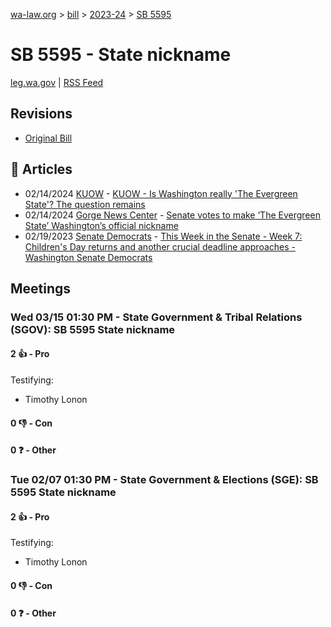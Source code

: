 [wa-law.org](/) > [bill](/bill/) > [2023-24](/bill/2023-24/) > [SB 5595](/bill/2023-24/sb/5595/)

# SB 5595 - State nickname
[leg.wa.gov](https://app.leg.wa.gov/billsummary?BillNumber=5595&Year=2023&Initiative=false) | [RSS Feed](./rss.xml)

## Revisions
* [Original Bill](1/)

## 📰 Articles
* 02/14/2024 [KUOW](/org/kuow/) - [KUOW - Is Washington really 'The Evergreen State'? The question remains](https://www.kuow.org/stories/is-washington-really-the-evergreen-state-the-question-remains#:~:text=SB%205595)
* 02/14/2024 [Gorge News Center](/org/gorge_news_center/) - [Senate votes to make ‘The Evergreen State’ Washington’s official nickname](https://gorgenewscenter.com/2024/02/14/senate-votes-to-make-the-evergreen-state-washingtons-official-nickname/#:~:text=Senate%20Bill%205595)
* 02/19/2023 [Senate Democrats](/org/senate_democrats/) - [This Week in the Senate - Week 7: Children's Day returns and another crucial deadline approaches - Washington Senate Democrats](https://senatedemocrats.wa.gov/blog/2023/02/19/this-week-in-the-senate-week-7-childrens-day-returns-and-another-crucial-deadline-approaches/#:~:text=SB%205595)

## Meetings
### Wed 03/15 01:30 PM - State Government & Tribal Relations (SGOV): SB 5595 State nickname
#### 2 👍 - Pro
Testifying:
* Timothy Lonon

#### 0 👎 - Con

#### 0 ❓ - Other

### Tue 02/07 01:30 PM - State Government & Elections (SGE): SB 5595 State nickname
#### 2 👍 - Pro
Testifying:
* Timothy Lonon

#### 0 👎 - Con

#### 0 ❓ - Other

